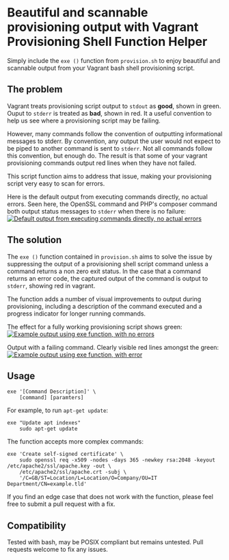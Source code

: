 # Beautiful and scannable provisioning output with Vagrant Provisioning Shell Function Helper

Simply include the `exe ()` function from `provision.sh` to enjoy beautiful and scannable output from your Vagrant
bash shell provisioning script.

## The problem

Vagrant treats provisioning script output to `stdout` as **good**, shown in green. Ouput to `stderr` is treated as
**bad**, shown in red. It a useful convention to help us see where a provisioning script may be failing.

However, many commands follow the convention of outputting informational messages to stderr. By convention, any output
the user would not expect to be piped to another command is sent to `stderr`. Not all commands follow this convention,
but enough do. The result is that some of your vagrant provisioning commands output red lines when they have not failed.

This script function aims to address that issue, making your provisioning script very easy to scan for errors.

Here is the default output from executing commands directly, no actual errors. Seen here, the OpenSSL command and PHP's
composer command both output status messages to `stderr` when there is no failure:
[![Default output from executing commands directly, no actual errors][1]][1]

## The solution

The `exe ()` function contained in `provision.sh` aims to solve the issue by suppressing the output of a provisioning
shell script command unless a command returns a non zero exit status. In the case that a command returns an error code,
the captured output of the command is output to `stderr`, showing red in vagrant.

The function adds a number of visual improvements to output during provisioning, including a description of the command
executed and a progress indicator for longer running commands.

The effect for a fully working provisioning script shows green:
[![Example output using exe function, with no errors][2]][2]

Output with a failing command. Clearly visible red lines amongst the green:
[![Example output using exe function, with error][3]][3]

## Usage

    exe '[Command Description]' \
        [command] [paramters]

For example, to run `apt-get update`:

    exe "Update apt indexes"
        sudo apt-get update

The function accepts more complex commands:

    exe 'Create self-signed certificate' \
        sudo openssl req -x509 -nodes -days 365 -newkey rsa:2048 -keyout /etc/apache2/ssl/apache.key -out \
        /etc/apache2/ssl/apache.crt -subj \
        '/C=GB/ST=Location/L=Location/O=Company/OU=IT Department/CN=example.tld'

If you find an edge case that does not work with the function, please feel free to submit a pull request with a fix.

## Compatibility

Tested with bash, may be POSIX compliant but remains untested. Pull requests welcome to fix any issues.

[1]: http://i.stack.imgur.com/F3I6X.png
[2]: http://i.stack.imgur.com/uyBrl.png
[3]: http://i.stack.imgur.com/66Ed0.png
